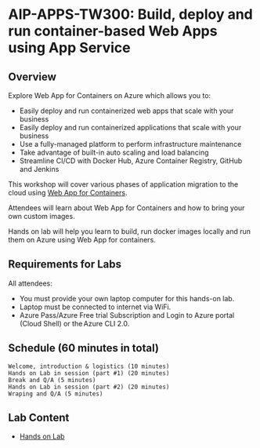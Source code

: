 # AIP-APPS-TW300: Build, deploy and run container-based Web Apps using App Service

## Overview

Explore Web App for Containers on Azure which allows you to:

- Easily deploy and run containerized web apps that scale with your business 
- Easily deploy and run containerized applications that scale with your business 
- Use a fully-managed platform to perform infrastructure maintenance 
- Take advantage of built-in auto scaling and load balancing 
- Streamline CI/CD with Docker Hub, Azure Container Registry, GitHub and Jenkins 
 
This workshop will cover various phases of application migration to the cloud using [Web App for Containers](https://azure.microsoft.com/en-us/services/app-service/containers/).

Attendees will learn about Web App for Containers and how to bring your own custom images. 

Hands on lab will help you learn to build, run docker images locally and run them on Azure using Web App for containers. 

## Requirements for Labs

All attendees:

- You must provide your own laptop computer for this hands-on lab.
- Laptop must be connected to internet via WiFi.
- Azure Pass/Azure Free trial Subscription and Login to Azure portal (Cloud Shell) or the Azure CLI 2.0.

## Schedule (60 minutes in total)

    Welcome, introduction & logistics (10 minutes)  
    Hands on Lab in session (part #1) (20 minutes) 
    Break and Q/A (5 minutes)  
    Hands on Lab in session (part #2) (20 minutes)
    Wraping and Q/A (5 minutes) 

## Lab Content 
- [Hands on Lab](https://github.com/yiliaomsft/microsoft-ready18-lab)

